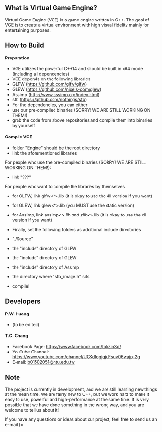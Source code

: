 ## What is Virtual Game Engine?
Virtual Game Engine (VGE) is a game engine written in C++. The goal of VGE is to create a virtual environment with high visual fidelity mainly for entertaining purposes.

## How to Build
#### Preparation
* VGE utilizes the powerful C++14 and should be built in x64 mode (including all dependencies)
* VGE depends on the following libraries
 * GLFW   (https://github.com/glfw/glfw)
 * GLEW   (https://github.com/nigels-com/glew)
 * Assimp (http://www.assimp.org/index.html)
 * stb    (https://github.com/nothings/stb)
* For the dependencies, you can either
 * use our pre-compiled binaries (SORRY! WE ARE STILL WORKING ON THEM!)
 * grab the code from above repositories and compile them into binaries by yourself

#### Compile VGE
* folder "Engine" should be the root directory
* link the aforementioned libraries

 For people who use the pre-compiled binaries (SORRY! WE ARE STILL WORKING ON THEM!):
 * link "???"

 For people who want to compile the libraries by themselves
 * for GLFW, link glfw<*>.lib (it is okay to use the dll version if you want)
 * for GLEW, link glew<*>.lib (you MUST use the static version)
 * for Assimp, link assimp<*>.lib and zlib<*>.lib (it is okay to use the dll version if you want)

* Finally, set the following folders as additional include directories
 * "./Source"
 * the "include" directory of GLFW
 * the "include" directory of GLEW
 * the "include" directory of Assimp
 * the directory where "stb_image.h" sits
* compile!

## Developers
#### P.W. Huang
* (to be edited)

#### T.C. Chang
* Facebook Page: https://www.facebook.com/tokzin3d/
* YouTube Channel: https://www.youtube.com/channel/UCKdlogjqjuFsuv06wajp-2g
* E-mail: b01502051@ntu.edu.tw

## Note
The project is currently in development, and we are still learning new things at the mean time. We are fairly new to C++, but we work hard to make it easy to use, powerful and high-performance at the same time. It is very possible that we have done something in the wrong way, and you are welcome to tell us about it!

If you have any questions or ideas about our project, feel free to send us an e-mail (=